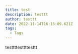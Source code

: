 ```yaml
---
title: test
description: testtt
author: testtt
date: 2022-11-14T16:15:09.621Z
tags:
  - Tags
---
```

testtttesttttesttt